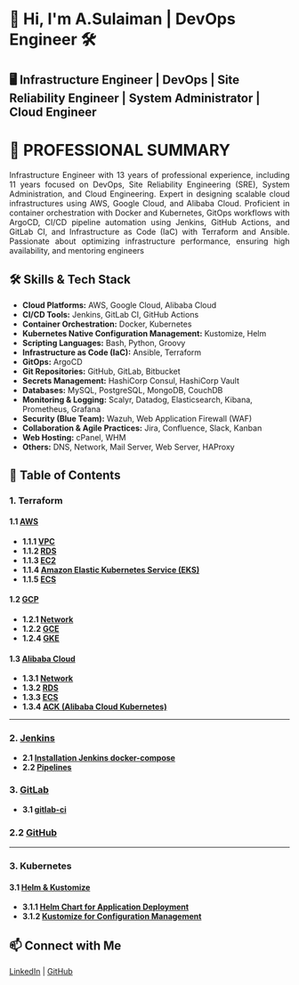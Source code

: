 # 🚀 Hi, I'm A.Sulaiman | DevOps Engineer 🛠️

## **🖥️ Infrastructure Engineer | DevOps | Site Reliability Engineer | System Administrator | Cloud Engineer**  

# 🔹 PROFESSIONAL SUMMARY 
<div align="justify">
Infrastructure Engineer with 13 years of professional experience, including 11 years focused on DevOps, Site Reliability Engineering (SRE), System Administration, and Cloud Engineering. Expert in designing scalable cloud infrastructures using AWS, Google Cloud, and Alibaba Cloud. Proficient in container orchestration with Docker and Kubernetes, GitOps workflows with ArgoCD, CI/CD pipeline automation using Jenkins, GitHub Actions, and GitLab CI, and Infrastructure as Code (IaC) with Terraform and Ansible. Passionate about optimizing infrastructure performance, ensuring high availability, and mentoring engineers
</div>

## 🛠️ Skills & Tech Stack
- **Cloud Platforms:** AWS, Google Cloud, Alibaba Cloud  
- **CI/CD Tools:** Jenkins, GitLab CI, GitHub Actions  
- **Container Orchestration:** Docker, Kubernetes  
- **Kubernetes Native Configuration Management:** Kustomize, Helm  
- **Scripting Languages:** Bash, Python, Groovy  
- **Infrastructure as Code (IaC):** Ansible, Terraform  
- **GitOps:** ArgoCD  
- **Git Repositories:** GitHub, GitLab, Bitbucket  
- **Secrets Management:** HashiCorp Consul, HashiCorp Vault  
- **Databases:** MySQL, PostgreSQL, MongoDB, CouchDB  
- **Monitoring & Logging:** Scalyr, Datadog, Elasticsearch, Kibana, Prometheus, Grafana  
- **Security (Blue Team):** Wazuh, Web Application Firewall (WAF)  
- **Collaboration & Agile Practices:** Jira, Confluence, Slack, Kanban  
- **Web Hosting:** cPanel, WHM  
- **Others:** DNS, Network, Mail Server, Web Server, HAProxy  

## 📂 Table of Contents

### **1. Terraform**  
#### **1.1 [AWS](https://github.com/kayyazka/idsys/tree/main/Terraform/AWS)**  
- **1.1.1 [VPC](https://github.com/kayyazka/idsys/tree/main/Terraform/AWS/vpc)**  
- **1.1.2 [RDS](https://github.com/kayyazka/idsys/tree/main/Terraform/AWS/rds/)**  
- **1.1.3 [EC2](https://github.com/kayyazka/idsys/tree/main/Terraform/AWS/ec2)**  
- **1.1.4 [Amazon Elastic Kubernetes Service (EKS)](https://github.com/kayyazka/idsys/tree/main/Terraform/AWS/EKS)** 
- **1.1.5 [ECS](https://github.com/kayyazka/idsys/tree/main/Terraform/AWS/ECS)**

#### **1.2 [GCP](https://github.com/kayyazka/gcp-terraform)**  
- **1.2.1 [Network](https://github.com/kayyazka/idsys/tree/main/Terraform/GoogleCloud/network)**  
- **1.2.2 [GCE](https://github.com/kayyazka/idsys/tree/main/Terraform/GoogleCloud/gce)**  
- **1.2.4 [GKE](https://github.com/kayyazka/idsys/tree/main/Terraform/GoogleCloud/gke)**  

#### **1.3 [Alibaba Cloud](https://github.com/kayyazka/alibaba-terraform)**  
- **1.3.1 [Network](https://github.com/kayyazka/idsys/tree/main/Terraform/AlibabaCloud/network)**  
- **1.3.2 [RDS](https://github.com/kayyazka/idsys/tree/main/Terraform/AlibabaCloud/rds)**  
- **1.3.3 [ECS](https://github.com/kayyazka/idsys/tree/main/Terraform/AlibabaCloud/ecs)**  
- **1.3.4 [ACK (Alibaba Cloud Kubernetes)](https://github.com/kayyazka/idsys/tree/main/Terraform/AlibabaCloud/ack-kubernetes)**  

---

### **2. [Jenkins](https://github.com/kayyazka/idsys/tree/main/Jenkins)**  
- **2.1 [Installation Jenkins docker-compose](https://github.com/kayyazka/idsys/tree/main/Jenkins/jenkins-docker-compose)**  
- **2.2 [Pipelines](https://github.com/kayyazka/idsys/tree/main/Jenkins/Pipelines)**  

### **3. [GitLab](https://github.com/kayyazka/idsys/tree/main/GitLab)**  
- **3.1 [gitlab-ci](https://github.com/kayyazka/idsys/tree/main/GitLab)**  

### **2.2 [GitHub](https://github.com/kayyazka/github-actions)**  
 

---

### **3. Kubernetes**  
#### **3.1 [Helm & Kustomize](https://github.com/kayyazka/helm-kustomize)**  
- **3.1.1 [Helm Chart for Application Deployment](https://github.com/kayyazka/helm-charts)**  
- **3.1.2 [Kustomize for Configuration Management](https://github.com/kayyazka/kustomize-config)**  

## 📫 Connect with Me
[LinkedIn](https://www.linkedin.com/in/agussulaiman/)  | [GitHub](https://github.com/kayyazka/idsys.git)

